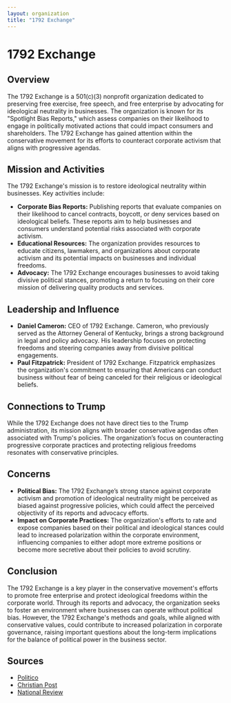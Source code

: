 ```yaml
---
layout: organization
title: "1792 Exchange"
---
```


# 1792 Exchange

## Overview
The 1792 Exchange is a 501(c)(3) nonprofit organization dedicated to preserving free exercise, free speech, and free enterprise by advocating for ideological neutrality in businesses. The organization is known for its "Spotlight Bias Reports," which assess companies on their likelihood to engage in politically motivated actions that could impact consumers and shareholders. The 1792 Exchange has gained attention within the conservative movement for its efforts to counteract corporate activism that aligns with progressive agendas.

## Mission and Activities
The 1792 Exchange's mission is to restore ideological neutrality within businesses. Key activities include:
- **Corporate Bias Reports:** Publishing reports that evaluate companies on their likelihood to cancel contracts, boycott, or deny services based on ideological beliefs. These reports aim to help businesses and consumers understand potential risks associated with corporate activism.
- **Educational Resources:** The organization provides resources to educate citizens, lawmakers, and organizations about corporate activism and its potential impacts on businesses and individual freedoms.
- **Advocacy:** The 1792 Exchange encourages businesses to avoid taking divisive political stances, promoting a return to focusing on their core mission of delivering quality products and services.

## Leadership and Influence
- **Daniel Cameron:** CEO of 1792 Exchange. Cameron, who previously served as the Attorney General of Kentucky, brings a strong background in legal and policy advocacy. His leadership focuses on protecting freedoms and steering companies away from divisive political engagements.
- **Paul Fitzpatrick:** President of 1792 Exchange. Fitzpatrick emphasizes the organization's commitment to ensuring that Americans can conduct business without fear of being canceled for their religious or ideological beliefs.

## Connections to Trump
While the 1792 Exchange does not have direct ties to the Trump administration, its mission aligns with broader conservative agendas often associated with Trump's policies. The organization’s focus on counteracting progressive corporate practices and protecting religious freedoms resonates with conservative principles.

## Concerns
- **Political Bias:** The 1792 Exchange’s strong stance against corporate activism and promotion of ideological neutrality might be perceived as biased against progressive policies, which could affect the perceived objectivity of its reports and advocacy efforts.
- **Impact on Corporate Practices:** The organization's efforts to rate and expose companies based on their political and ideological stances could lead to increased polarization within the corporate environment, influencing companies to either adopt more extreme positions or become more secretive about their policies to avoid scrutiny.

## Conclusion
The 1792 Exchange is a key player in the conservative movement's efforts to promote free enterprise and protect ideological freedoms within the corporate world. Through its reports and advocacy, the organization seeks to foster an environment where businesses can operate without political bias. However, the 1792 Exchange's methods and goals, while aligned with conservative values, could contribute to increased polarization in corporate governance, raising important questions about the long-term implications for the balance of political power in the business sector.

## Sources
- [Politico](https://www.politico.com/news/2024/01/03/kentucky-ag-cameron-to-lead-1792-exchange-00075980)
- [Christian Post](https://www.christianpost.com/news/1792-exchange-ceo-warns-of-woke-capitalism.html)
- [National Review](https://www.nationalreview.com/2023/01/corporate-neutrality-in-the-woke-era)
